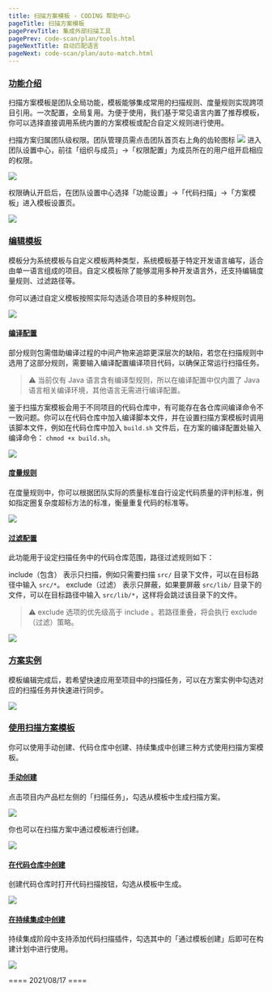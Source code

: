 ```yaml
---
title: 扫描方案模板 - CODING 帮助中心
pageTitle: 扫描方案模板
pagePrevTitle: 集成外部扫描工具
pagePrev: code-scan/plan/tools.html
pageNextTitle: 自动匹配语言
pageNext: code-scan/plan/auto-match.html
---
```


### [功能介绍](#intro)

扫描方案模板是团队全局功能，模板能够集成常用的扫描规则、度量规则实现跨项目引用。一次配置，全局复用。为便于使用，我们基于常见语言内置了推荐模板，你可以选择直接调用系统内置的方案模板或配合自定义规则进行使用。

扫描方案归属团队级权限。团队管理员需点击团队首页右上角的齿轮图标 <img src ="https://help-assets.codehub.cn/enterprise/20210928153255.png" style ="margin:0"> 进入团队设置中心，前往「组织与成员」→「权限配置」为成员所在的用户组开启相应的权限。

![](https://help-assets.codehub.cn/enterprise/20211011111512.png)

权限确认开启后，在团队设置中心选择「功能设置」→「代码扫描」→「方案模板」进入模板设置页。

![](https://help-assets.codehub.cn/enterprise/20211014112332.png)

### [编辑模板](#edit)

模板分为系统模板与自定义模板两种类型，系统模板基于特定开发语言编写，适合由单一语言组成的项目。自定义模板除了能够混用多种开发语言外，还支持编辑度量规则、过滤路径等。

你可以通过自定义模板按照实际勾选适合项目的多种规则包。

![](https://help-assets.codehub.cn/enterprise/20210809140936.png)

#### [编译配置](#compile)

部分规则包需借助编译过程的中间产物来追踪更深层次的缺陷，若您在扫描规则中选用了这部分规则，需要输入编译配置编译项目代码，以确保正常运行扫描任务。

> ⚠️ 当前仅有 Java 语言含有编译型规则，所以在编译配置中仅内置了 Java 语言相关编译环境，其他语言无需进行编译配置。

鉴于扫描方案模板会用于不同项目的代码仓库中，有可能存在各仓库间编译命令不一致问题。你可以在代码仓库中加入编译脚本文件，并在设置扫描方案模板时调用该脚本文件，例如在代码仓库中加入 `build.sh` 文件后，在方案的编译配置处输入编译命令： `chmod +x build.sh`。

![](https://help-assets.codehub.cn/enterprise/20210809143554.png)

#### [度量规则](#measure)

在度量规则中，你可以根据团队实际的质量标准自行设定代码质量的评判标准，例如指定圈复杂度超标方法的标准，衡量重复代码的标准等。

![](https://help-assets.codehub.cn/enterprise/20211011111953.png)

#### [过滤配置](#filter)

此功能用于设定扫描任务中的代码仓库范围，路径过滤规则如下：

include（包含） 表示只扫描，例如只需要扫描 `src/` 目录下文件，可以在目标路径中输入 `src/*`。
exclude（过滤） 表示只屏蔽，如果要屏蔽 `src/lib/` 目录下的文件，可以在目标路径中输入 `src/lib/*`，这样将会跳过该目录下的文件。

> ⚠️ exclude 选项的优先级高于 include 。若路径重叠，将会执行 exclude（过滤）策略。

![](https://help-assets.codehub.cn/enterprise/20210809152736.png)

### [方案实例](#cases)

模板编辑完成后，若希望快速应用至项目中的扫描任务，可以在方案实例中勾选对应的扫描任务并快速进行同步。

![](https://help-assets.codehub.cn/enterprise/20210809154116.png)

### [使用扫描方案模板](#using)

你可以使用手动创建、代码仓库中创建、持续集成中创建三种方式使用扫描方案模板。

#### [手动创建](#manual)

点击项目内产品栏左侧的「扫描任务」，勾选从模板中生成扫描方案。

![](https://help-assets.codehub.cn/enterprise/20210809155112.png)

你也可以在扫描方案中通过模板进行创建。

![](https://help-assets.codehub.cn/enterprise/20210818104353.png)

#### [在代码仓库中创建](#repo)

创建代码仓库时打开代码扫描按钮，勾选从模板中生成。

![](https://help-assets.codehub.cn/enterprise/20210818104314.png)

#### [在持续集成中创建](#ci)

持续集成阶段中支持添加代码扫描插件，勾选其中的「通过模板创建」后即可在构建计划中进行使用。

![](https://help-assets.codehub.cn/enterprise/20210817201027.png)

==== 2021/08/17 ====
